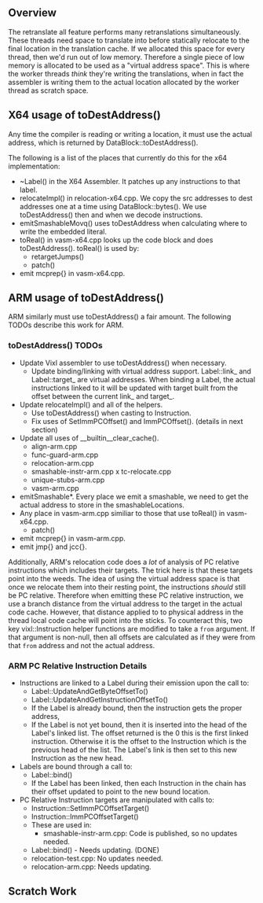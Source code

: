 Overview
--------

The retranslate all feature performs many retranslations simultaneously. These
threads need space to translate into before statically relocate to the final
location in the translation cache. If we allocated this space for every thread,
then we'd run out of low memory. Therefore a single piece of low memory is
allocated to be used as a "virtual address space". This is where the worker
threads *think* they're writing the translations, when in fact the assembler
is writing them to the actual location allocated by the worker thread as
scratch space.


X64 usage of toDestAddress()
----------------------------

Any time the compiler is reading or writing a location, it must use the
actual address, which is returned by DataBlock::toDestAddress().

The following is a list of the places that currently do this for the x64
implementation:

-   ~Label() in the X64 Assembler. It patches up any instructions to
    that label.
-   relocateImpl() in relocation-x64.cpp. We copy the src addresses
    to dest addresses one at a time using DataBlock::bytes(). We use
    toDestAddress() then and when we decode instructions.
-   emitSmashableMovq() uses toDestAddress when calculating where to
    write the embedded literal.
-   toReal() in vasm-x64.cpp looks up the code block and does
    toDestAddress(). toReal() is used by:
    -   retargetJumps()
    -   patch()
-   emit mcprep{} in vasm-x64.cpp.


ARM usage of toDestAddress()
----------------------------

ARM similarly must use toDestAddress() a fair amount. The following TODOs
describe this work for ARM.


### toDestAddress() TODOs

*   Update Vixl assembler to use toDestAddress() when necessary.
    *   Update binding/linking with virtual address support. Label::link_ and
        Label::target_ are virtual addresses. When binding a Label, the actual
	instructions linked to it will be updated with target built from the
	offset between the current link_ and target_.
*   Update relocateImpl() and all of the helpers.
    *   Use toDestAddress() when casting to Instruction.
    *   Fix uses of SetImmPCOffset() and ImmPCOffset(). (details in next section)
*   Update all uses of __builtin__clear_cache().
    *   align-arm.cpp
    *   func-guard-arm.cpp
    *   relocation-arm.cpp
    *   smashable-instr-arm.cpp
    x   tc-relocate.cpp
    *   unique-stubs-arm.cpp
    *   vasm-arm.cpp
*   emitSmashable*. Every place we emit a smashable, we need to get
    the actual address to store in the smashableLocations.
*   Any place in vasm-arm.cpp similiar to those that use toReal() in
    vasm-x64.cpp.
    *   patch()
*   emit mcprep{} in vasm-arm.cpp.
*   emit jmp{} and jcc{}.

Additionally, ARM's relocation code does a *lot* of analysis of PC relative
instructions which includes their targets. The trick here is that these targets
point into the weeds. The idea of using the virtual address space is that once
we relocate them into their resting point, the instructions *should* still be PC
relative. Therefore when emitting these PC relative instruction, we use a branch
distance from the virtual address to the target in the actual code cache.
However, that distance applied to to physical address in the thread local code
cache will point into the sticks. To counteract this, two key vixl::Instruction
helper functions are modified to take a `from` argument. If that argument is
non-null, then all offsets are calculated as if they were from that `from`
address and not the actual address.

### ARM PC Relative Instruction Details

-   Instructions are linked to a Label during their emission upon the call to:
    -   Label::UpdateAndGetByteOffsetTo()
    -   Label::UpdateAndGetInstructionOffsetTo()
    -   If the Label is already bound, then the instruction gets the proper address,
    -   If the Label is not yet bound, then it is inserted into the head of the Label's
        linked list. The offset returned is the 0 this is the first linked instruction.
	Otherwise it is the offset to the Instruction which is the previous head of the
	list. The Label's link is then set to this new Instruction as the new head.
-   Labels are bound through a call to:
    -   Label::bind()
    -   If the Label has been linked, then each Instruction in the chain has their
        offset updated to point to the new bound location.
-   PC Relative Instruction targets are manipulated with calls to:
    -   Instruction::SetImmPCOffsetTarget()
    -   Instruction::ImmPCOffsetTarget()
    -   These are used in:
        -   smashable-instr-arm.cpp: Code is published, so no updates needed.
	-   Label::bind() - Needs updating. (DONE)
	-   relocation-test.cpp: No updates needed.
	-   relocation-arm.cpp: Needs updating.


Scratch Work
------------

